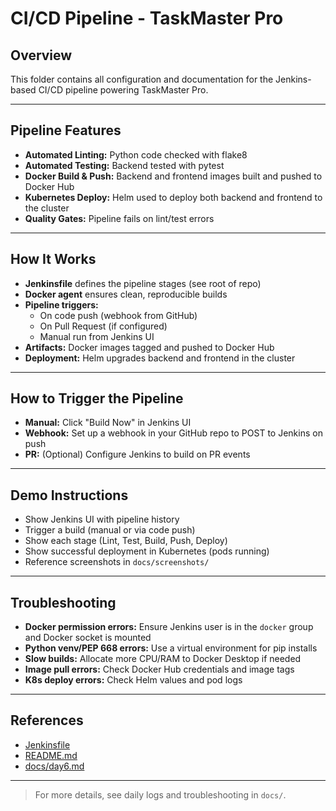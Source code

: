 # CI/CD Pipeline - TaskMaster Pro

## Overview
This folder contains all configuration and documentation for the Jenkins-based CI/CD pipeline powering TaskMaster Pro.

---

## Pipeline Features
- **Automated Linting:** Python code checked with flake8
- **Automated Testing:** Backend tested with pytest
- **Docker Build & Push:** Backend and frontend images built and pushed to Docker Hub
- **Kubernetes Deploy:** Helm used to deploy both backend and frontend to the cluster
- **Quality Gates:** Pipeline fails on lint/test errors

---

## How It Works
- **Jenkinsfile** defines the pipeline stages (see root of repo)
- **Docker agent** ensures clean, reproducible builds
- **Pipeline triggers:**
  - On code push (webhook from GitHub)
  - On Pull Request (if configured)
  - Manual run from Jenkins UI
- **Artifacts:** Docker images tagged and pushed to Docker Hub
- **Deployment:** Helm upgrades backend and frontend in the cluster

---

## How to Trigger the Pipeline
- **Manual:** Click "Build Now" in Jenkins UI
- **Webhook:** Set up a webhook in your GitHub repo to POST to Jenkins on push
- **PR:** (Optional) Configure Jenkins to build on PR events

---

## Demo Instructions
- Show Jenkins UI with pipeline history
- Trigger a build (manual or via code push)
- Show each stage (Lint, Test, Build, Push, Deploy)
- Show successful deployment in Kubernetes (pods running)
- Reference screenshots in `docs/screenshots/`

---

## Troubleshooting
- **Docker permission errors:** Ensure Jenkins user is in the `docker` group and Docker socket is mounted
- **Python venv/PEP 668 errors:** Use a virtual environment for pip installs
- **Slow builds:** Allocate more CPU/RAM to Docker Desktop if needed
- **Image pull errors:** Check Docker Hub credentials and image tags
- **K8s deploy errors:** Check Helm values and pod logs

---

## References
- [Jenkinsfile](../Jenkinsfile)
- [README.md](../README.md)
- [docs/day6.md](../docs/day6.md)

---

> For more details, see daily logs and troubleshooting in `docs/`. 